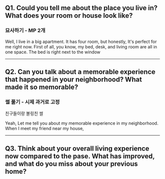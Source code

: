 ## Q1. Could you tell me about the place you live in? What does your room or house look like?
### 묘사하기 - MP 2개

Well, I live in a big apartment. It has four room, but honestly, It's perfect for me right now.
First of all, you know, my bed, desk, and living room are all in one space. The bed is right next to the window

---
## Q2. Can you talk about a memorable experience that happened in your neighborhood? What made it so memorable?
### 썰 풀기 - 시제 **과거**로 고정

친구들이랑 볼링친 썰

Yeah, Let me tell you about my memorable experience in my neighborhood. When I meet my friend near my house, 

---
## Q3. Think about your overall living experience now compared to the pase. What has improved, and what do you miss about your previous home?


